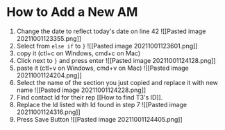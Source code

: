 # How to Add a New AM
1. Change the date to reflect today's date on line 42
 ![[Pasted image 20211001123355.png]]
2. Select from ```else if``` to ```}```
 ![[Pasted image 20211001123601.png]]
3. copy it (ctl+c on Windows, cmd+c on Mac)
4. Click next to ```}``` and press enter
 ![[Pasted image 20211001124128.png]]
5. paste it (ctl+v on Windows, cmd+v on Mac)
 ![[Pasted image 20211001124204.png]]
6. Select the name of the section you just copied and replace it with new name
 ![[Pasted image 20211001124228.png]]
7. Find contact Id for their rep [[How to find T3's ID]].
10. Replace the Id listed with Id found in step 7
 ![[Pasted image 20211001124316.png]]
11. Press Save Button
 ![[Pasted image 20211001124405.png]]